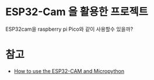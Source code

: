 # ESP32-Cam 을 활용한 프로젝트  
ESP32cam을 raspberry pi Pico와 같이 사용할수 있을까?



# 참고 
- [How to use the ESP32-CAM and Micropython](https://youtu.be/TDgM8eMTpIw?si=HP6gWAHNA701UzDd) 

